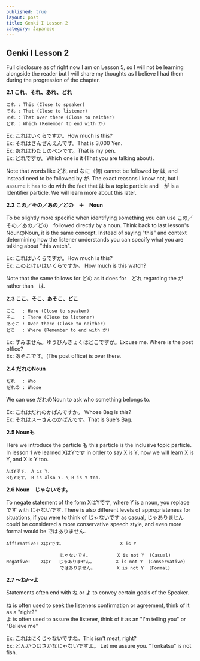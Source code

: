 ```yaml
---
published: true
layout: post
title: Genki I Lesson 2
category: Japanese
---
```

## Genki I Lesson 2

Full disclosure as of right now I am on Lesson 5, so I will not be learning alongside the reader but I will share my thoughts as I believe I had them during the progression of the chapter. 

**2.1 これ、それ、あれ、どれ**

    これ : This (Close to speaker)
    それ : That (Close to listener)
    あれ : That over there (Close to neither)
    どれ : Which (Remember to end with か)
    
Ex: これはいくらですか。How much is this?    
Ex: それはさんぜんえんです。That is 3,000 Yen.  
Ex: あれはわたしのぺンです。That is my pen.  
Ex: どれですか。Which one is it (That you are talking about).  

Note that words like どれ and なに（何) cannot be followed by は, and instead need to be followed by が. The exact reasons I know not, but I assume it has to do with the fact that は is a topic particle and　が is a Identifier particle. We will learn more about this later.

**2.2 この／その／あの／どの　＋　Noun**

To be slightly more specific when identifying something you can use この／その／あの／どの　followed directly by a noun. Think back to last lesson's NounのNoun, it is the same concept. Instead of saying "this" and context determining how the listener understands you can specify what you are talking about "this watch".

Ex: これはいくらですか。How much is this?  
Ex: このとけいはいくらですか。 How much is this watch?  

Note that the same follows for どの as it does for　どれ regarding the が　rather than　は.

**2.3 ここ、そこ、あそこ、どこ**

    ここ　 : Here (Close to speaker)
    そこ 　: There (Close to listener)
    あそこ : Over there (Close to neither)
    どこ　 : Where (Remember to end with か)

Ex: すみません。ゆうびんきょくはどこですか。Excuse me. Where is the post office?  
Ex: あそこです。(The post office) is over there.  

**2.4 だれのNoun**

	だれ　 : Who
    だれの : Whose
    
We can use だれのNoun to ask who something belongs to.

Ex: これはだれのかばんですか。 Whose Bag is this?   
Ex: それはスーさんのかばんです。That is Sue's Bag.  

**2.5 Nounも**

Here we introduce the particle も this particle is the inclusive topic particle. In lesson 1 we learned XはYです in order to say X is Y, now we will learn X is Y, and X is Y too. 

	AはYです。　A is Y.
    BもYです。　B is also Y. \ B is Y too. 
    
**2.6 Noun　じゃないです。**

To negate statement of the form XはYです, where Y is a noun, you replace です with じゃないです.
There is also different levels of appropriateness for situations, if you were to think of じゃないです as casual, じゃありません could be considered a more conservative speech style, and even more formal would be ではありません. 

	Affirmative: XはYです。                     X is Y
    
	                    じゃないです。          X is not Y  (Casual)
    Negative:    XはY   じゃありません。        X is not Y  (Conservative)
                        ではありません。        X is not Y  (Formal)
    
**2.7 〜ね/〜よ**

Statements often end with ね or よ to convey certain goals of the Speaker.

ね is often used to seek the listeners confirmation or agreement, think of it as a "right?"  
よ is often used to assure the listener, think of it as an "I'm telling you" or "Believe me"

Ex: これはにくじゃないですね。This isn't meat, right?  
Ex: とんかつはさかなじゃないですよ。 Let me assure you. "Tonkatsu" is not fish.

